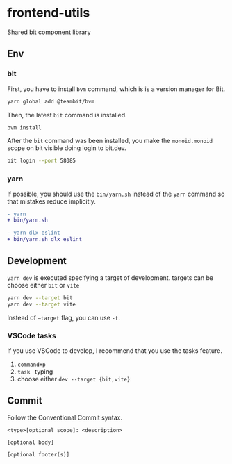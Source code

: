 # frontend-utils

Shared bit component library

## Env

### bit

First, you have to install `bvm` command, which is is a version manager for Bit.

```bash
yarn global add @teambit/bvm
```

Then, the latest `bit` command is installed.

```bash
bvm install
```

After the `bit` command was been installed, you make the `monoid.monoid` scope on bit visible doing login to bit.dev.

```bash
bit login --port 58085
```

### yarn

If possible, you should use the `bin/yarn.sh` instead of the `yarn` command so that mistakes reduce implicitly.

```diff
- yarn
+ bin/yarn.sh
```

```diff
- yarn dlx eslint
+ bin/yarn.sh dlx eslint
```

## Development

`yarn dev` is executed specifying a target of development. targets can be choose either `bit` or `vite`

```bash
yarn dev --target bit
yarn dev --target vite
```

Instead of `—target` flag, you can use `-t`.

### VSCode tasks

If you use VSCode to develop, I recommend that you use the tasks feature.

1. `command+p`
2. `task ` typing
3. choose either `dev --target {bit,vite}`

## Commit

Follow the Conventional Commit syntax.

```
<type>[optional scope]: <description>

[optional body]

[optional footer(s)]
```
